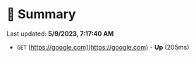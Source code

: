 # 📖 Summary
Last updated: **5/9/2023, 7:17:40 AM**

- `GET` [https://google.com](https://google.com) - **Up** (205ms)
